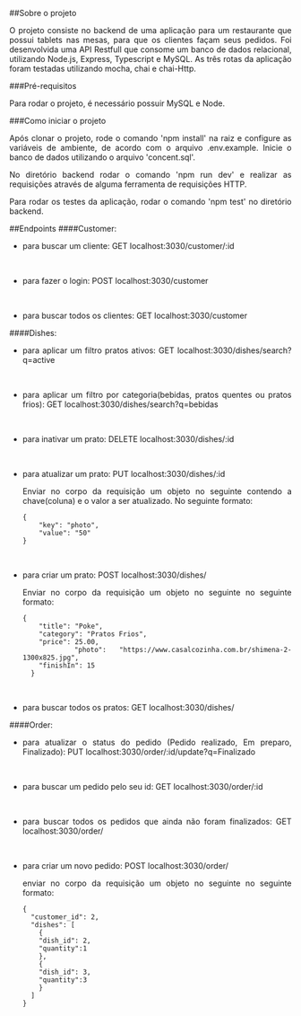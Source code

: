 ##Sobre o projeto

<div align="justify">
O projeto consiste no backend de uma aplicação para um restaurante que possui tablets nas mesas, para que os clientes façam seus pedidos. Foi desenvolvida uma API Restfull que consome um banco de dados relacional, utilizando Node.js, Express, Typescript e MySQL. As três rotas da aplicação foram testadas utilizando mocha, chai e chai-Http.
</div>

###Pré-requisitos

<div align="justify">
Para rodar o projeto, é necessário possuir MySQL e Node.
</div>

###Como iniciar o projeto

<div align="justify">
Após clonar o projeto, rode o comando 'npm install' na raiz e configure as variáveis de ambiente, de acordo com o arquivo .env.example. Inicie o banco de dados utilizando o arquivo 'concent.sql'.

No diretório backend rodar o comando 'npm run dev' e realizar as requisições através de alguma ferramenta de requisições HTTP.

Para rodar os testes da aplicação, rodar o comando 'npm test' no diretório backend.
</div>

##Endpoints
####Customer:

<div align="justify">

- para buscar um cliente:
  GET localhost:3030/customer/:id
<br>

- para fazer o login:
  POST localhost:3030/customer
<br>

- para buscar todos os clientes:
  GET localhost:3030/customer

</div>

####Dishes:

<div align="justify">

- para aplicar um filtro pratos ativos:
  GET localhost:3030/dishes/search?q=active
<br>

- para aplicar um filtro por categoria(bebidas, pratos quentes ou pratos frios):
  GET localhost:3030/dishes/search?q=bebidas
<br>

- para inativar um prato:
  DELETE localhost:3030/dishes/:id
<br>

- para atualizar um prato: 
  PUT localhost:3030/dishes/:id

  Enviar no corpo da requisição um objeto no seguinte contendo a chave(coluna) e o valor a ser atualizado. No seguinte formato: 

      {
          "key": "photo",
          "value": "50"
      }
<br>

- para criar um prato:
  POST localhost:3030/dishes/

  Enviar no corpo da requisição um objeto no seguinte no seguinte formato: 

      {
          "title": "Poke",
          "category": "Pratos Frios",
          "price": 25.00,
          "photo": "https://www.casalcozinha.com.br/shimena-2-1300x825.jpg",
          "finishIn": 15
        }
<br>

- para buscar todos os pratos:
  GET localhost:3030/dishes/

</div>

####Order:

<div align="justify">

- para atualizar o status do pedido (Pedido realizado, Em preparo, Finalizado):
  PUT localhost:3030/order/:id/update?q=Finalizado
<br>

- para buscar um pedido pelo seu id:
  GET localhost:3030/order/:id
<br>

- para buscar todos os pedidos que ainda não foram finalizados:
  GET localhost:3030/order/
<br>

- para criar um novo pedido:
  POST localhost:3030/order/

  enviar no corpo da requisição um objeto no seguinte no seguinte formato: 

      {
        "customer_id": 2,
        "dishes": [
          {
          "dish_id": 2,
          "quantity":1
          }, 
          {
          "dish_id": 3,
          "quantity":3
          }
        ]
      }
</div>